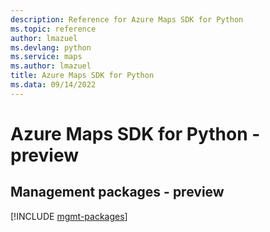 ```yaml
---
description: Reference for Azure Maps SDK for Python
ms.topic: reference
author: lmazuel
ms.devlang: python
ms.service: maps
ms.author: lmazuel
title: Azure Maps SDK for Python
ms.data: 09/14/2022
---
```

# Azure Maps SDK for Python - preview

## Management packages - preview
[!INCLUDE [mgmt-packages](maps-mgmt-index.md)]
